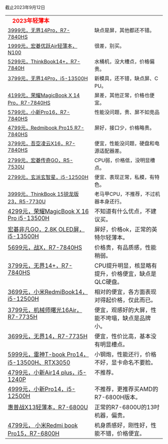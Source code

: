截止2023年9月12日
<table>
  <tbody>
    <tr><td valign="top" rowspan="1" colspan="2" style="word-break: break-all;text-align: left;"><span style="font-size: 18px;">&nbsp; &nbsp;<span style="color: rgb(255, 0, 0);"><strong>2023年轻薄本</strong></span><br></span></td></tr>
    <tr><td valign="top" colspan="1" rowspan="1"><a target="_blank" href="http://mp.weixin.qq.com/s?__biz=MzA5MzcxNjQwNw==&amp;mid=2649911539&amp;idx=1&amp;sn=68ce759fc97adcd044c20aa4db24d5dc&amp;chksm=885f7a2bbf28f33d4dd15364353728db0dcb9663d6edda00c47600f6e7c7f54257641a61583e&amp;scene=21#wechat_redirect" textvalue="3999元，无界14Pro，R7-7840HS" linktype="text" imgurl="" imgdata="null" data-itemshowtype="0" tab="innerlink" data-linktype="2" hasload="1">3999元，无界14Pro，R7-7840HS</a><br></td><td valign="top" colspan="1" rowspan="1" style="word-break: break-all;">缺点是屏，其他都还不错。<br></td></tr>
    <tr><td valign="top" colspan="1" rowspan="1"><a target="_blank" href="http://mp.weixin.qq.com/s?__biz=MzA5MzcxNjQwNw==&amp;mid=2649911096&amp;idx=1&amp;sn=88af95611777632b29dc4ed02b9d340d&amp;chksm=885f65e0bf28ecf6a1a8b885e277bc6cc42db9703383469e051b23d5c13a9feec50c013ec903&amp;scene=21#wechat_redirect" textvalue="1999元，宏碁优跃Air轻薄本，N100" linktype="text" imgurl="" imgdata="null" data-itemshowtype="0" tab="innerlink" data-linktype="2" hasload="1">1999元，宏碁优跃Air轻薄本，N100</a><br></td><td valign="top" colspan="1" rowspan="1" style="word-break: break-all;">很差，别买。<br></td></tr><tr><td valign="top" colspan="1" rowspan="1"><a target="_blank" href="http://mp.weixin.qq.com/s?__biz=MzA5MzcxNjQwNw==&amp;mid=2649910940&amp;idx=1&amp;sn=dc1aaaa723046553f3810e4efe0fa3d2&amp;chksm=885f6444bf28ed5246094d36af2b4cac7e92ce07ab15172c05c2c617c66c2c9c03d78b9a455f&amp;scene=21#wechat_redirect" textvalue="5299元，ThinkBook14+，R7-7840H" linktype="text" imgurl="" imgdata="null" data-itemshowtype="0" tab="innerlink" data-linktype="2" hasload="1">5299元，ThinkBook14+，R7-7840H</a><br></td><td valign="top" colspan="1" rowspan="1" style="word-break: break-all;">水桶机，没大槽点，价格偏贵。<br></td></tr><tr><td valign="top" colspan="1" rowspan="1"><a target="_blank" href="http://mp.weixin.qq.com/s?__biz=MzA5MzcxNjQwNw==&amp;mid=2649910619&amp;idx=1&amp;sn=6824e7497e81dcfd0b5ff0e18f5dab02&amp;chksm=885f6783bf28ee95e4475e16a7f275eb8ae6faf6c009b82117ac1503a6f7c16713affbb7b695&amp;scene=21#wechat_redirect" textvalue="3799元，无界14Pro，i5-13500H" linktype="text" imgurl="" imgdata="null" data-itemshowtype="0" tab="innerlink" data-linktype="2" hasload="1">3799元，无界14Pro，i5-13500H</a><br></td><td valign="top" colspan="1" rowspan="1" style="word-break: break-all;">新模具，还不错，缺点屏、CPU。<br></td></tr><tr><td valign="top" colspan="1" rowspan="1"><a target="_blank" href="http://mp.weixin.qq.com/s?__biz=MzA5MzcxNjQwNw==&amp;mid=2649910449&amp;idx=1&amp;sn=0157ed25a9e58d8e693a01da2adfbaab&amp;chksm=885f6669bf28ef7f6231d0745de3fce0ab63595aaf00a0d3cd6bf357cc0c11ee4a5db487fb2e&amp;scene=21#wechat_redirect" textvalue="4199元，荣耀MagicBook X 14 Pro，R7-7840HS" linktype="text" imgurl="" imgdata="null" data-itemshowtype="0" tab="innerlink" data-linktype="2" hasload="1">4199元，荣耀MagicBook X 14 Pro，R7-7840HS</a><br></td><td valign="top" colspan="1" rowspan="1" style="word-break: break-all;">屏差，其他正常，价格也便宜。<br></td></tr><tr><td valign="top" colspan="1" rowspan="1"><a target="_blank" href="http://mp.weixin.qq.com/s?__biz=MzA5MzcxNjQwNw==&amp;mid=2649910391&amp;idx=1&amp;sn=8c6e2a1af72baabebbf4cd4cc3a6c493&amp;chksm=885f66afbf28efb9d81d12da5c4e424f7f5595f638de5ec6953abadf619a0539cad181f4b431&amp;scene=21#wechat_redirect" textvalue="5799元，小新Pro16，R7-7840HS" linktype="text" imgurl="" imgdata="null" data-itemshowtype="0" tab="innerlink" data-linktype="2" hasload="1">5799元，小新Pro16，R7-7840HS</a><br></td><td valign="top" colspan="1" rowspan="1" style="word-break: break-all;">性能没问题，贵、屏不如竞品<br></td></tr><tr><td valign="top" colspan="1" rowspan="1"><a target="_blank" href="http://mp.weixin.qq.com/s?__biz=MzA5MzcxNjQwNw==&amp;mid=2649910195&amp;idx=1&amp;sn=c71e09ba73ab0cf88b50277519d24233&amp;chksm=885f616bbf28e87dedb4a489cc8653c547bf907bcf84aca7c7a5d34365ad3e333c9df928cbe9&amp;scene=21#wechat_redirect" textvalue="4799元，Redmibook Pro15 R7-7840HS" linktype="text" imgurl="" imgdata="null" data-itemshowtype="0" tab="innerlink" data-linktype="2" hasload="1">4799元，Redmibook Pro15 R7-7840HS</a><br></td><td valign="top" colspan="1" rowspan="1" style="word-break: break-all;">屏好，接口少，价格略贵。</td></tr><tr><td valign="top" colspan="1" rowspan="1"><a target="_blank" href="http://mp.weixin.qq.com/s?__biz=MzA5MzcxNjQwNw==&amp;mid=2649910028&amp;idx=1&amp;sn=ef2a868356bfd483f08244a899137cfa&amp;chksm=885f61d4bf28e8c2a438485f4cb429ed366d54f23b6f0fe285fa2449f33b31bc7402c3188d1c&amp;scene=21#wechat_redirect" textvalue="3799元，吾空凌云X16，R7-7840HS" linktype="text" imgurl="" imgdata="null" data-itemshowtype="0" tab="innerlink" data-linktype="2" hasload="1">3799元，吾空凌云X16，R7-7840HS</a><br></td><td valign="top" colspan="1" rowspan="1" style="word-break: break-all;">便宜，性能没问题，硬盘和电源适配器差。<br></td></tr><tr><td valign="top" colspan="1" rowspan="1"><a target="_blank" href="http://mp.weixin.qq.com/s?__biz=MzA5MzcxNjQwNw==&amp;mid=2649909494&amp;idx=1&amp;sn=b9482f9bb662c2d78aad5de0282f2e0c&amp;chksm=885f622ebf28eb38b7bc734561acae3357ec8b6f4efefff95042e8a756f8a3f0461f8c078b95&amp;scene=21#wechat_redirect" textvalue="2799元，宏碁传奇GO，R5-7530U" linktype="text" imgurl="" imgdata="null" data-itemshowtype="0" tab="innerlink" data-linktype="2" hasload="1">2799元，宏碁传奇GO，R5-7530U</a><br></td><td valign="top" colspan="1" rowspan="1" style="word-break: break-all;">CPU弱，价格低，没明显槽点。<br></td></tr><tr><td valign="top" colspan="1" rowspan="1"><a target="_blank" href="http://mp.weixin.qq.com/s?__biz=MzA5MzcxNjQwNw==&amp;mid=2649909324&amp;idx=1&amp;sn=b44e09a25e3947a13d1bcacc928d9f19&amp;chksm=885f6294bf28eb829cf9c7587500c49d5547fa8fc1cd0bf654a481a142cd5ac2eec6a8059aac&amp;scene=21#wechat_redirect" textvalue="2799元，玄派玄智星，i5-12500H" linktype="text" imgurl="" imgdata="null" data-itemshowtype="0" tab="innerlink" data-linktype="2" hasload="1">2799元，玄派玄智星，i5-12500H</a><br></td><td valign="top" colspan="1" rowspan="1" style="word-break: break-all;">便宜、表现正常，私模，有特色。<br></td></tr><tr><td valign="top" colspan="1" rowspan="1"><a target="_blank" href="http://mp.weixin.qq.com/s?__biz=MzA5MzcxNjQwNw==&amp;mid=2649909117&amp;idx=1&amp;sn=4487fb35e4cd35c0859f3bb80c8fe187&amp;chksm=885f6da5bf28e4b3155a985542a6c20d9cf5ce3c4c811497e16286d96521a5e823ab29c5c850&amp;scene=21#wechat_redirect" textvalue="3999元，ThinkBook 15锐龙版23，R5-7730U" linktype="text" imgurl="" imgdata="null" data-itemshowtype="0" tab="innerlink" data-linktype="2" hasload="1">3999元，ThinkBook 15锐龙版23，R5-7730U</a><br></td><td valign="top" colspan="1" rowspan="1" style="word-break: break-all;">老马甲CPU，不推荐，不过机器本身还行。<br></td></tr><tr><td valign="top" colspan="1" rowspan="1"><a target="_blank" href="http://mp.weixin.qq.com/s?__biz=MzA5MzcxNjQwNw==&amp;mid=2649908620&amp;idx=1&amp;sn=92906d7778d70ab196ac28511bb8c18f&amp;chksm=885f6f54bf28e642b5bdcae25c12219e7fb8044393b4f5dd6ca75a20c291fb43ad10bebf440b&amp;scene=21#wechat_redirect" textvalue="4299元，荣耀MagicBook X 16 Pro i5-13500H" linktype="text" imgurl="" imgdata="null" data-itemshowtype="0" tab="innerlink" data-linktype="2" style="font-size: 18px;" hasload="1"><span style="font-size: 18px;">4299元，荣耀MagicBook X 16 Pro i5-13500H</span></a><br></td><td valign="top" colspan="1" rowspan="1" style="word-break: break-all;"><span style="font-size: 18px;">不知道有什么优点，不建议买。<br></span></td></tr><tr><td valign="top" colspan="1" rowspan="1"><a target="_blank" href="http://mp.weixin.qq.com/s?__biz=MzA5MzcxNjQwNw==&amp;mid=2649908559&amp;idx=1&amp;sn=8ce4545769fd89f65cba31af9134a6ac&amp;chksm=885f6f97bf28e68139751257e17596424006658c2910f030c65d5a323c5e82e6a302fca67884&amp;scene=21#wechat_redirect" textvalue="宏碁非凡GO，2.8K OLED屏，i5-13500H" linktype="text" imgurl="" imgdata="null" data-itemshowtype="0" tab="innerlink" data-linktype="2" style="font-size: 18px;" hasload="1"><span style="font-size: 18px;">宏碁非凡GO，2.8K OLED屏，i5-13500H</span></a><br></td><td valign="top" colspan="1" rowspan="1" style="word-break: break-all;"><span style="font-size: 18px;">屏好，价格ok，正常的英特尔轻薄本。<br></span></td></tr><tr><td valign="top" colspan="1" rowspan="1"><a target="_blank" href="http://mp.weixin.qq.com/s?__biz=MzA5MzcxNjQwNw==&amp;mid=2649908488&amp;idx=1&amp;sn=d2b6fb2cd410dbd3db21ac25f04fdec0&amp;chksm=885f6fd0bf28e6c65e56510f5091321c71688c168e42a075e77d807bee057a7a5e84f2f8d6c9&amp;scene=21#wechat_redirect" textvalue="5699元，战X，R7-7840HS" linktype="text" imgurl="" imgdata="null" data-itemshowtype="0" tab="innerlink" data-linktype="2" style="font-size: 18px;" hasload="1"><span style="font-size: 18px;">5699元，战X，R7-7840HS</span></a><br></td><td valign="top" colspan="1" rowspan="1" style="word-break: break-all;"><span style="font-size: 18px;">价格贵，有品质感，性能稍弱。<br></span></td></tr><tr><td valign="top" colspan="1" rowspan="1"><a target="_blank" href="http://mp.weixin.qq.com/s?__biz=MzA5MzcxNjQwNw==&amp;mid=2649908072&amp;idx=1&amp;sn=4b18718cbc80bc0e94a56d3203540943&amp;chksm=885f69b0bf28e0a6304ceb941ad204d380af446c5f4b7546415a24768ad70cdef6c6cb2c7d72&amp;scene=21#wechat_redirect" textvalue="3799元，无界14+，R7-7840HS" linktype="text" imgurl="" imgdata="null" data-itemshowtype="0" tab="innerlink" data-linktype="2" style="font-size: 18px;" hasload="1"><span style="font-size: 18px;">3799元，无界14+，R7-7840HS</span></a><br></td><td valign="top" colspan="1" rowspan="1" style="word-break: break-all;"><span style="font-size: 18px;">CPU提升明显，核显略有提升，价格便宜，缺点是QLC硬盘。<br></span></td></tr><tr><td valign="top" colspan="1" rowspan="1"><a target="_blank" href="http://mp.weixin.qq.com/s?__biz=MzA5MzcxNjQwNw==&amp;mid=2649907876&amp;idx=1&amp;sn=6c118b7fb4997a63c698de83bee606f3&amp;chksm=885f687cbf28e16a071e6a9af50d266a1877348683b2238e53bf9cebe94f3f53b57123861b4b&amp;scene=21#wechat_redirect" textvalue="3699元，小米RedmiBook14，i5-12500H" linktype="text" imgurl="" imgdata="null" data-itemshowtype="0" tab="innerlink" data-linktype="2" style="font-size: 18px;" hasload="1"><span style="font-size: 18px;">3699元，小米RedmiBook14，i5-12500H</span></a><br></td><td valign="top" colspan="1" rowspan="1" style="word-break: break-all;"><span style="font-size: 18px;">相对的便宜，各方面表现对得起价格，仅此而已。<br></span></td></tr><tr><td valign="top" colspan="1" rowspan="1"><a target="_blank" href="http://mp.weixin.qq.com/s?__biz=MzA5MzcxNjQwNw==&amp;mid=2649907720&amp;idx=1&amp;sn=dfd28209465cbe4eba023b5cf9abe6ff&amp;chksm=885f68d0bf28e1c685549fa9cd78e83edeb2b4bb0a66ee56b7089cd9795560b8d4b8a0320b2c&amp;scene=21#wechat_redirect" textvalue="3799元，机械师曙光16Air，R7-7735H" linktype="text" imgurl="" imgdata="null" data-itemshowtype="0" tab="innerlink" data-linktype="2" style="font-size: 18px;" hasload="1"><span style="font-size: 18px;">3799元，机械师曙光16Air，R7-7735H</span></a><br></td><td valign="top" colspan="1" rowspan="1" style="word-break: break-all;"><span style="font-size: 18px;">便宜，观感好的大屏，性能不垮塌，缺点是品牌小。<br></span></td></tr><tr><td valign="top" colspan="1" rowspan="1"><a target="_blank" href="http://mp.weixin.qq.com/s?__biz=MzA5MzcxNjQwNw==&amp;mid=2649905780&amp;idx=1&amp;sn=7acb41dacabaea52af2b9f52179844d2&amp;chksm=885f50acbf28d9ba17dad1a59771edc1993a9fe54b308a93b20f9223c9511c1c5e77967c4c42&amp;scene=21#wechat_redirect" textvalue="3699元，无界14，R7-7735H" linktype="text" imgurl="" imgdata="null" data-itemshowtype="0" tab="innerlink" data-linktype="2" style="font-size: 18px;" hasload="1"><span style="font-size: 18px;">3699元，无界14，R7-7735H</span></a><br></td><td valign="top" colspan="1" rowspan="1" style="word-break: break-all;"><span style="font-size: 18px;">便宜，性价比高，基本没有明显槽点。<br></span></td></tr><tr><td valign="top" colspan="1" rowspan="1"><a target="_blank" href="http://mp.weixin.qq.com/s?__biz=MzA5MzcxNjQwNw==&amp;mid=2649905721&amp;idx=1&amp;sn=d49894dad11eb3d2745de46aec3b76a7&amp;chksm=885f50e1bf28d9f7378b9bfc2b86ff842705f351c357f11877a50ad36bb79d9e69715c34f61a&amp;scene=21#wechat_redirect" textvalue="5999元，雷神T-book Pro14，i5-13500H、RTX3050" linktype="text" imgurl="" imgdata="null" data-itemshowtype="0" tab="innerlink" data-linktype="2" style="font-size: 18px;" hasload="1"><span style="font-size: 18px;">5999元，雷神T-book Pro14，i5-13500H、RTX3050</span></a><br></td><td valign="top" colspan="1" rowspan="1" style="word-break: break-all;"><span style="font-size: 18px;">小钢炮，性能还行，价格不好，显卡命名不要脸。<br></span></td></tr><tr><td valign="top" colspan="1" rowspan="1"><a target="_blank" href="http://mp.weixin.qq.com/s?__biz=MzA5MzcxNjQwNw==&amp;mid=2649903422&amp;idx=1&amp;sn=65ea0ab7a0e99ac48b282f0699195971&amp;chksm=885f5be6bf28d2f0e4e9e5ef85ae5b7f8ee65d95d662b1d2b75bd4ad76f2a277516b01108331&amp;scene=21#wechat_redirect" textvalue="4799元，小新Air14 plus，i5-1240P" linktype="text" imgurl="" imgdata="null" data-itemshowtype="0" tab="innerlink" data-linktype="2" style="font-size: 18px;" hasload="1"><span style="font-size: 18px;">4799元，小新Air14 plus，i5-1240P</span></a><br></td><td valign="top" colspan="1" rowspan="1" style="word-break: break-all;"><span style="font-size: 18px;">不推荐。<br></span></td></tr><tr><td valign="top" colspan="1" rowspan="1"><a target="_blank" href="http://mp.weixin.qq.com/s?__biz=MzA5MzcxNjQwNw==&amp;mid=2649903356&amp;idx=1&amp;sn=f7e11c701710bac67de13659561c95ec&amp;chksm=885f5a24bf28d332f0d25a8ccbc1bf0d036826803de35c52e27ca71c0dceea4c42324039f92e&amp;scene=21#wechat_redirect" textvalue="4999元，小新Pro14，i5-12500H" linktype="text" imgurl="" imgdata="null" data-itemshowtype="0" tab="innerlink" data-linktype="2" style="font-size: 18px;" hasload="1"><span style="font-size: 18px;">4999元，小新Pro14，i5-12500H</span></a><br></td><td valign="top" colspan="1" rowspan="1" style="word-break: break-all;"><span style="font-size: 18px;">不推荐，更推荐买AMD的R7-6800H版本。<br></span></td></tr><tr><td valign="top" colspan="1" rowspan="1"><a target="_blank" href="http://mp.weixin.qq.com/s?__biz=MzA5MzcxNjQwNw==&amp;mid=2649903254&amp;idx=1&amp;sn=f80cade83266be1574158c09190b66ae&amp;chksm=885f5a4ebf28d35803bdd23e139981a6aa94f665920484fabf0983ba2750acbf18dcd8b131a7&amp;scene=21#wechat_redirect" textvalue="惠普战X13轻薄本，R7-6800U" linktype="text" imgurl="" imgdata="null" data-itemshowtype="0" tab="innerlink" data-linktype="2" style="font-size: 18px;" hasload="1"><span style="font-size: 18px;">惠普战X13轻薄本，R7-6800U</span></a><br></td><td valign="top" colspan="1" rowspan="1" style="word-break: break-all;"><span style="font-size: 18px;">正常的R7-6800U的13吋机器，偏贵。<br></span></td></tr><tr><td valign="top" colspan="1" rowspan="1"><a target="_blank" href="http://mp.weixin.qq.com/s?__biz=MzA5MzcxNjQwNw==&amp;mid=2649902287&amp;idx=1&amp;sn=eb3dbba8e2d7068bf21f944476d7c04b&amp;chksm=885f4617bf28cf0101611fa478078cd1ed9b5ab2633ac358a70a10466966e2daa91259ba80ee&amp;scene=21#wechat_redirect" textvalue="4799元，	 小米Redmi book Pro15，R7-6800H" linktype="text" imgurl="" imgdata="null" data-itemshowtype="0" tab="innerlink" data-linktype="2" style="font-size: 18px;" hasload="1"><span style="font-size: 18px;">4799元，	 小米Redmi book Pro15，R7-6800H</span></a><br></td><td valign="top" colspan="1" rowspan="1" style="word-break: break-all;"><span style="font-size: 18px;">机身质感好，刚性好，性能不错，价格便宜。<br></span></td>    
  </tbody>
</table>
